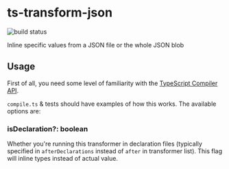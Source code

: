 # ts-transform-json

![build status](https://travis-ci.org/dropbox/ts-transform-json.svg?branch=master)

Inline specific values from a JSON file or the whole JSON blob

## Usage

First of all, you need some level of familiarity with the [TypeScript Compiler API](https://github.com/Microsoft/TypeScript/wiki/Using-the-Compiler-API).

`compile.ts` & tests should have examples of how this works. The available options are:

### isDeclaration?: boolean
Whether you're running this transformer in declaration files (typically specified in `afterDeclarations` instead of `after` in transformer list). This flag will inline types
instead of actual value.
